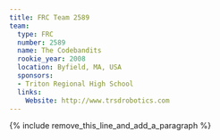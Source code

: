 ```yaml
---
title: FRC Team 2589
team:
  type: FRC
  number: 2589
  name: The Codebandits
  rookie_year: 2008
  location: Byfield, MA, USA
  sponsors:
  - Triton Regional High School
  links:
    Website: http://www.trsdrobotics.com
---
```


{% include remove_this_line_and_add_a_paragraph %}